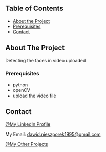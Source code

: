 <!-- TABLE OF CONTENTS -->
## Table of Contents

* [About the Project](#about-the-project)
* [Prerequisites](#prerequisites)
* [Contact](#contact)

<!-- ABOUT THE PROJECT -->
## About The Project

Detecting the faces in video uploaded

### Prerequisites

* python
* openCV
* upload the video file

<!-- CONTACT -->
## Contact
[@My LinkedIn Profile](https://www.linkedin.com/in/warcep/)

My Email: dawid.nieszporek1995@gmail.com

[@My Other Projects](https://github.com/warcep)

